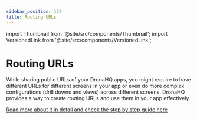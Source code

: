 ```yaml
---
sidebar_position: 134
title: Routing URLs
---
```


import Thumbnail from '@site/src/components/Thumbnail';
import VersionedLink from '@site/src/components/VersionedLink';

# Routing URLs

While sharing public URLs of your DronaHQ apps, you might require to have different URLs for different screens in your app or even do more complex configurations (drill downs and views) across different screens. DronaHQ provides a way to create routing URLs and use them in your app effectively. 

[Read more about it in detail and check the step by step guide here](../screen-routing)